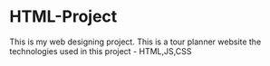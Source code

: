 # HTML-Project
This is my web designing project. This is a tour planner website
the technologies used in this project - HTML,JS,CSS
